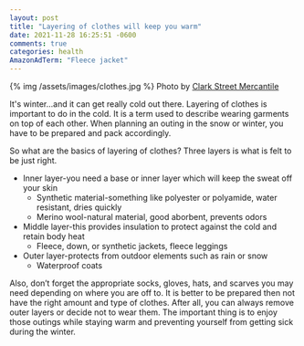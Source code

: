 ```yaml
---
layout: post
title: "Layering of clothes will keep you warm"
date: 2021-11-28 16:25:51 -0600
comments: true
categories: health
AmazonAdTerm: "Fleece jacket"
---
```

{% img /assets/images/clothes.jpg %}
Photo by <a href="https://unsplash.com/@mercantile?utm_source=unsplash&utm_medium=referral&utm_content=creditCopyText">Clark Street Mercantile</a>

It's winter...and it can get really cold out there. Layering of clothes is important to do in the cold. It is a term used to describe wearing garments on top of each other. When planning an outing in the snow or winter, you have to be prepared and pack accordingly.

So what are the basics of layering of clothes? Three layers is what is felt to be just right.

- Inner layer-you need a base or inner layer which will keep the sweat off your skin
    - Synthetic material-something like polyester or polyamide, water resistant, dries quickly
    - Merino wool-natural material, good aborbent, prevents odors
- Middle layer-this provides insulation to protect against the cold and retain body heat
    - Fleece, down, or synthetic jackets, fleece leggings
- Outer layer-protects from outdoor elements such as rain or snow
    - Waterproof coats

Also, don’t forget the appropriate socks, gloves, hats, and scarves you may need depending on where you are off to.
It is better to be prepared then not have the right amount and type of clothes. After all, you can always remove outer layers or decide not to wear them. The important thing is to enjoy those outings while staying warm and preventing yourself from getting sick during the winter.
